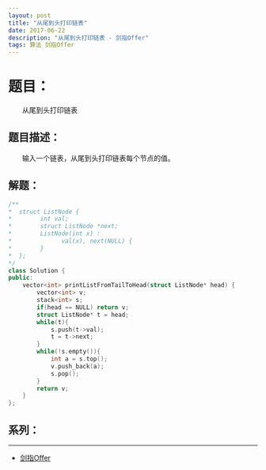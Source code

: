 ```yaml
---
layout: post
title: "从尾到头打印链表"
date: 2017-06-22
description: "从尾到头打印链表 - 剑指Offer"
tags: 算法 剑指Offer
---
```


# 题目：
　　从尾到头打印链表

## 题目描述：
　　输入一个链表，从尾到头打印链表每个节点的值。

## 解题：
```c++
/**
*  struct ListNode {
*        int val;
*        struct ListNode *next;
*        ListNode(int x) :
*              val(x), next(NULL) {
*        }
*  };
*/
class Solution {
public:
    vector<int> printListFromTailToHead(struct ListNode* head) {
        vector<int> v;
        stack<int> s;
        if(head == NULL) return v;
        struct ListNode* t = head;
        while(t){
            s.push(t->val);
            t = t->next;
        }
        while(!s.empty()){
            int a = s.top();
            v.push_back(a);
            s.pop();
        }
        return v;
    }
};
```

## 系列：
---
* [剑指Offer](/2017/06/剑指Offer/)